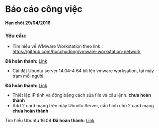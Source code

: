 # Báo cáo công việc
**Hạn chót 29/04/2016**

### Yêu cầu:
- Tìm hiểu về WMware Workstation theo link : https://github.com/hocchudong/vmware-workstation-network

**Đã hoàn thành:** [Link](https://github.com/thangnn2405/29-04/blob/master/ghichep-VMware-Workstation.md)

- Cài đặt Ubuntu server 14.04-4 64 bit lên vmware worksation, tại máy trạm mỗi người.

**Đã hoàn thành:** [Link](https://github.com/thangnn2405/29-04/blob/master/ghichep-Install_UbuntuServer%2014.04.md) 

- Thiết lập IP tĩnh và động bằng cách sửa file và câu lệnh. **chưa hoàn thành**
- Add 2 card mạng trên máy Ubuntu Server, cấu hình cho 2 card mạng  **chưa hoàn thành**


Tìm hiểu Ubuntu 16.04 **Đã hoàn thành:** [Link](https://github.com/thangnn2405/29-04/blob/master/ghichep-UbuntuServer1604.md)

